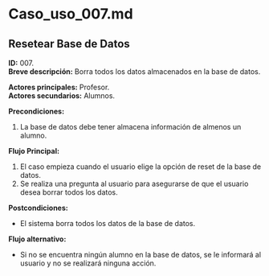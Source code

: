 # Caso_uso_007.md

## Resetear Base de Datos

**ID:** 007.  
**Breve descripción:** Borra todos los datos almacenados en la base de datos.

**Actores principales:** Profesor.  
**Actores secundarios:** Alumnos.

**Precondiciones:**

1. La base de datos debe tener almacena información de almenos un alumno.

**Flujo Principal:**

1. El caso empieza cuando el usuario elige la opción de reset de la base de datos.
2. Se realiza una pregunta al usuario para asegurarse de que el usuario desea borrar todos los datos.

**Postcondiciones:**

* El sistema borra todos los datos de la base de datos.

**Flujo alternativo:**

* Si no se encuentra ningún alumno en la base de datos, se le informará al usuario y no se realizará ninguna acción.
